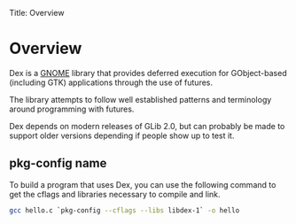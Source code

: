 Title: Overview

# Overview

Dex is a [GNOME](https://www.gnome.org/) library that provides deferred
execution for GObject-based (including GTK) applications through the use
of futures.

The library attempts to follow well established patterns and terminology around
programming with futures.

Dex depends on modern releases of GLib 2.0, but can probably be made to support
older versions depending if people show up to test it.

##  pkg-config name

To build a program that uses Dex, you can use the following command to get
the cflags and libraries necessary to compile and link.

```sh
gcc hello.c `pkg-config --cflags --libs libdex-1` -o hello
```
